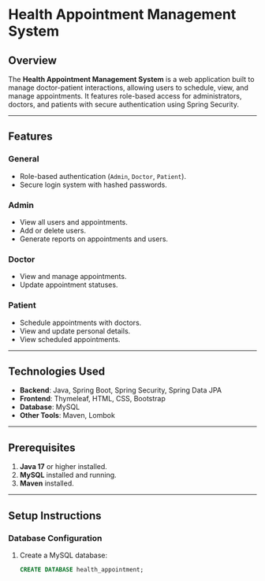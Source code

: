 # Health Appointment Management System

## Overview
The **Health Appointment Management System** is a web application built to manage doctor-patient interactions, allowing users to schedule, view, and manage appointments. It features role-based access for administrators, doctors, and patients with secure authentication using Spring Security.

---

## Features
### General
- Role-based authentication (`Admin`, `Doctor`, `Patient`).
- Secure login system with hashed passwords.

### Admin
- View all users and appointments.
- Add or delete users.
- Generate reports on appointments and users.

### Doctor
- View and manage appointments.
- Update appointment statuses.

### Patient
- Schedule appointments with doctors.
- View and update personal details.
- View scheduled appointments.

---

## Technologies Used
- **Backend**: Java, Spring Boot, Spring Security, Spring Data JPA
- **Frontend**: Thymeleaf, HTML, CSS, Bootstrap
- **Database**: MySQL
- **Other Tools**: Maven, Lombok

---

## Prerequisites
1. **Java 17** or higher installed.
2. **MySQL** installed and running.
3. **Maven** installed.

---

## Setup Instructions

### Database Configuration
1. Create a MySQL database:
   ```sql
   CREATE DATABASE health_appointment;
